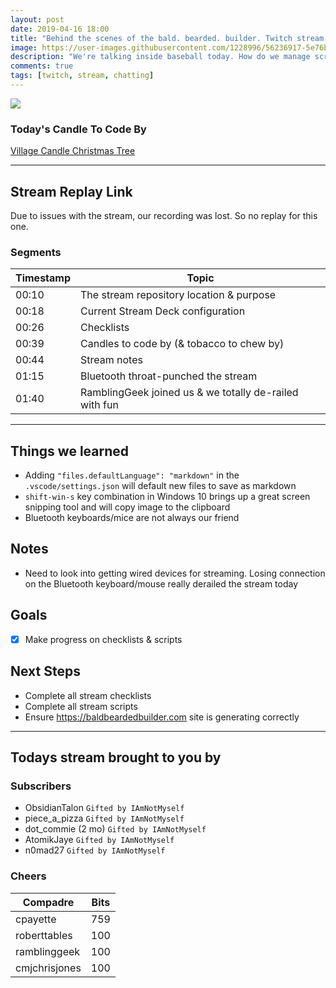 ```yaml
---
layout: post
date: 2019-04-16 18:00
title: "Behind the scenes of the bald. bearded. builder. Twitch stream."
image: https://user-images.githubusercontent.com/1228996/56236917-5e76b980-6050-11e9-98f2-9fccbf461bd8.png
description: "We're talking inside baseball today. How do we manage scripts, scenes, planning etc. for each stream of the bald. bearded. builder."
comments: true
tags: [twitch, stream, chatting]
---
```


<img src="{{page.image}}"/>

### Today's Candle To Code By

[Village Candle Christmas Tree](https://amzn.to/2Djr7R0)

---

## Stream Replay Link

Due to issues with the stream, our recording was lost.  So no replay for this one.


### Segments

Timestamp | Topic
--- | ---
00:10 | The stream repository location & purpose
00:18 | Current Stream Deck configuration
00:26 | Checklists
00:39 | Candles to code by (& tobacco to chew by)
00:44 | Stream notes
01:15 | Bluetooth throat-punched the stream 
01:40 | RamblingGeek joined us & we totally de-railed with fun

---

## Things we learned

- Adding `"files.defaultLanguage": "markdown"` in the `.vscode/settings.json` will default new files to save as markdown
- `shift-win-s` key combination in Windows 10 brings up a great screen snipping tool and will copy image to the clipboard
- Bluetooth keyboards/mice are not always our friend

## Notes

- Need to look into getting wired devices for streaming.  Losing connection on the Bluetooth keyboard/mouse really derailed the stream today

## Goals

- [x] Make progress on checklists & scripts

## Next Steps

- Complete all stream checklists
- Complete all stream scripts
- Ensure https://baldbeardedbuilder.com site is generating correctly

---

## Todays stream brought to you by

### Subscribers

- ObsidianTalon `Gifted by IAmNotMyself`
- piece_a_pizza `Gifted by IAmNotMyself`
- dot_commie (2 mo) `Gifted by IAmNotMyself`
- AtomikJaye `Gifted by IAmNotMyself`
- n0mad27 `Gifted by IAmNotMyself`

### Cheers

Compadre | Bits
--- | ---
cpayette | 759
roberttables | 100
ramblinggeek | 100
cmjchrisjones | 100
